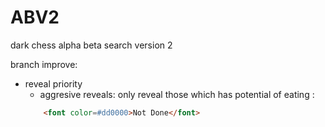# ABV2
dark chess alpha beta search version 2  
  
branch improve:  
* reveal priority  
    * aggresive reveals: only reveal those which has potential of eating :
    ```html
        <font color=#dd0000>Not Done</font>
    ```

    
